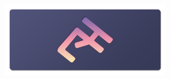 <div align="center">
  <a href="https://ahmadhayyan.github.io">
    <img src="https://github.com/ahmadhayyan/ahmadhayyan/raw/master/banner.png?sanitize=true">
  </a>
</div>
